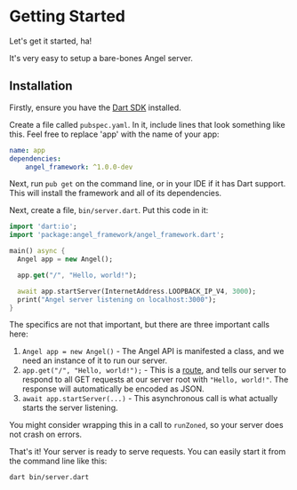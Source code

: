 # Getting Started
Let's get it started, ha!

It's very easy to setup a bare-bones Angel server.

## Installation

Firstly, ensure you have the [Dart SDK](https://www.dartlang.org/downloads/) installed.

Create a file called `pubspec.yaml`. In it, include lines that look something like this. Feel free to replace 'app' with the name of your app:

```yaml
name: app
dependencies:
    angel_framework: ^1.0.0-dev
```

Next, run `pub get` on the command line, or in your IDE if it has Dart support. This will install the framework and all of its dependencies.

Next, create a file, `bin/server.dart`. Put this code in it:

```dart
import 'dart:io';
import 'package:angel_framework/angel_framework.dart';

main() async {
  Angel app = new Angel();

  app.get("/", "Hello, world!");

  await app.startServer(InternetAddress.LOOPBACK_IP_V4, 3000);
  print("Angel server listening on localhost:3000");
}
```

The specifics are not that important, but there are three important calls here:

1. `Angel app = new Angel()` - The Angel API is manifested a class, and we need an instance of it to run our server.
2. `app.get("/", "Hello, world!");` - This is a [route](https://github.com/angel-dart/angel/wiki/Basic-Routing), and tells our server to respond to all GET requests at our server root with `"Hello, world!"`. The response will automatically be encoded as JSON.
3. `await app.startServer(...)` - This asynchronous call is what actually starts the server listening.

You might consider wrapping this in a call to `runZoned`, so your server does not crash on errors.

That's it! Your server is ready to serve requests. You can easily start it from the command line like this:

    dart bin/server.dart